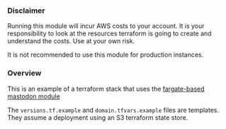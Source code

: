 ### Disclaimer
Running this module will incur AWS costs to your account. It is your responsibility to look at the resources terraform is going to create and
understand the costs. Use at your own risk.

It is not recommended to use this module for production instances.

### Overview
This is an example of a terraform stack that uses the [fargate-based mastodon module](https://github.com/RLuckom/mastodon-terraform/tree/main/fargate)

The `versions.tf.example` and `domain.tfvars.example` files are templates. They assume a deployment using an S3 terraform state store.

